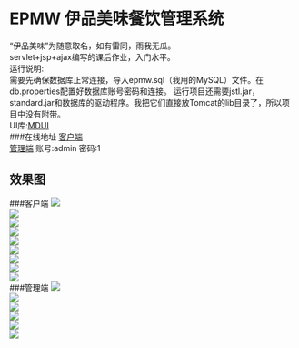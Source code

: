 # EPMW 伊品美味餐饮管理系统
“伊品美味”为随意取名，如有雷同，雨我无瓜。  
servlet+jsp+ajax编写的课后作业，入门水平。  
运行说明:  
需要先确保数据库正常连接，导入epmw.sql（我用的MySQL）文件。在db.properties配置好数据库账号密码和连接。
运行项目还需要jstl.jar，standard.jar和数据库的驱动程序。我把它们直接放Tomcat的lib目录了，所以项目中没有附带。  
UI库:[MDUI](https://www.mdui.org/)  
###在线地址
[客户端](http://193.112.128.180:8080/epmw/)  
[管理端](http://193.112.128.180:8080/epmw/admin.jsp) 账号:admin 密码:1
## 效果图

###客户端
![](https://raw.githubusercontent.com/Coyamo/EPMW/master/screenshot/1.png)  
![](https://raw.githubusercontent.com/Coyamo/EPMW/master/screenshot/2.png)  
![](https://raw.githubusercontent.com/Coyamo/EPMW/master/screenshot/3.png)  
![](https://raw.githubusercontent.com/Coyamo/EPMW/master/screenshot/4.png)  
![](https://raw.githubusercontent.com/Coyamo/EPMW/master/screenshot/5.png)  
![](https://raw.githubusercontent.com/Coyamo/EPMW/master/screenshot/6.png)  
![](https://raw.githubusercontent.com/Coyamo/EPMW/master/screenshot/7.png)  
![](https://raw.githubusercontent.com/Coyamo/EPMW/master/screenshot/8.png)  
![](https://raw.githubusercontent.com/Coyamo/EPMW/master/screenshot/9.png)  
###管理端
![](https://raw.githubusercontent.com/Coyamo/EPMW/master/screenshot/10.png)  
![](https://raw.githubusercontent.com/Coyamo/EPMW/master/screenshot/11.png)  
![](https://raw.githubusercontent.com/Coyamo/EPMW/master/screenshot/12.png)  
![](https://raw.githubusercontent.com/Coyamo/EPMW/master/screenshot/13.png)  
![](https://raw.githubusercontent.com/Coyamo/EPMW/master/screenshot/14.png)  
![](https://raw.githubusercontent.com/Coyamo/EPMW/master/screenshot/15.png) 

